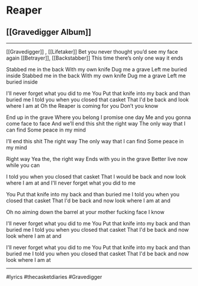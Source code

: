 # Reaper
## [[Gravedigger Album]]
---


[[Gravedigger]] , [[Lifetaker]]
Bet you never thought you’d see my face again
[[Betrayer]], [[Backstabber]]
This time there’s only one way it ends

Stabbed me in the back
With my own knife
Dug me a grave
Left me buried inside
Stabbed me in the back
With my own knife
Dug me a grave
Left me buried inside

I'll never forget what you did to me
You Put that knife into my back 
and than buried me
I told you when you closed that casket
That I'd be back and look where I am at
Oh the Reaper is coming for you
Don’t you know  

End up in the grave
Where you belong 
I promise one day
Me and you gonna come face to face
And we’ll end this shit the right way
The only way that I can find
Some peace in my mind  

I’ll end this shit
The right way 
The only way that I can find
Some peace in my mind

Right way
Yea the, the right way
Ends with you in the grave
Better live now while you can 

I told you when you closed that casket
That I would be back and 
now look where I am at and
I'll never forget what you did to me

You Put that knife into my back and than buried me
I told you when you closed that casket
That I'd be back and now look where I am at and

Oh no aiming down the barrel at your mother fucking face I know

I'll never forget what you did to me
You Put that knife into my back 
and than buried me
I told you when you closed that casket
That I'd be back and now look where I am at and

I'll never forget what you did to me
You Put that knife into my back 
and than buried me
I told you when you closed that casket
That I'd be back and now look where I am at

---

#lyrics #thecasketdiaries #Gravedigger 